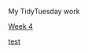 My TidyTuesday work

[Week 4](https://github.com/sarahsauve/TidyTuesdays/blob/gh-pages/Week4_2020.html)

[test](https://github.com/sarahsauve/TidyTuesdays/blob/gh-pages/test.md)
